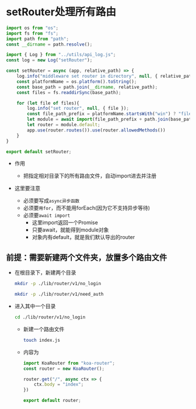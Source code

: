 # setRouter处理所有路由

```js
import os from "os";
import fs from "fs";
import path from "path";
const __dirname = path.resolve();

import { Log } from "../utils/api_log.js";
const log = new Log("setRouter");

const setRouter = async (app, relative_path) => {
    log.info("middleware set router in directory", null, { relative_path });
    const platformName = os.platform().toString();
    const base_path = path.join(__dirname, relative_path);
    const files = fs.readdirSync(base_path);

    for (let file of files){
        log.info("set router", null, { file });
        const file_path_prefix = platformName.startsWith("win") ? "file://" : "";
        let module = await import(file_path_prefix + path.join(base_path, file));
        let router = module.default;
        app.use(router.routes()).use(router.allowedMethods())
    }
}

export default setRouter;
```

- 作用
    - 把指定相对目录下的所有路由文件，自动import进去并注册

- 这里要注意
    - 必须要写成`async异步函数`
    - 必须要`用for`，而不能用forEach(因为它不支持异步等待)
    - 必须要`await import`
        - 这里import返回一个Promise
        - 只要await，就能得到module对象
        - 对象内有default，就是我们默认导出的router

## 前提：需要新建两个文件夹，放置多个路由文件

- 在根目录下，新建两个目录
    ```bash
    mkdir -p ./lib/router/v1/no_login
    ```
    ```bash
    mkdir -p ./lib/router/v1/need_auth
    ```
    
- 进入其中一个目录
    ```bash
    cd ./lib/router/v1/no_login
    ```
    - 新建一个路由文件
        ```bash
        touch index.js
        ```
    - 内容为
        ```js
        import KoaRouter from "koa-router";
        const router = new KoaRouter();

        router.get("/", async ctx => {
            ctx.body = "index";
        })
        
        export default router;
        ```
